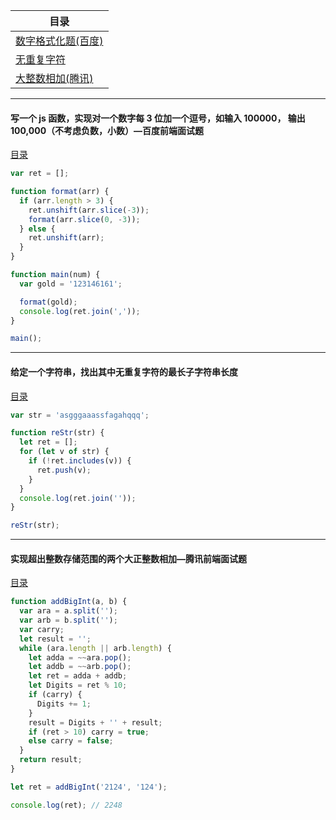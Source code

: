 <a id="TOC"></a>

| 目录                      |
| ------------------------- |
| [数字格式化题(百度)](#d1) |
| [无重复字符](#d2)         |
| [大整数相加(腾讯)](#d3)   |

---

<a id="d1"></a>

#### 写一个 js 函数，实现对一个数字每 3 位加一个逗号，如输入 100000， 输出 100,000（不考虑负数，小数）—百度前端面试题

[目录](#TOC)

```js
var ret = [];

function format(arr) {
  if (arr.length > 3) {
    ret.unshift(arr.slice(-3));
    format(arr.slice(0, -3));
  } else {
    ret.unshift(arr);
  }
}

function main(num) {
  var gold = '123146161';

  format(gold);
  console.log(ret.join(','));
}

main();
```

---

<a id="d2"></a>

#### 给定一个字符串，找出其中无重复字符的最长子字符串长度

[目录](#TOC)

```js
var str = 'asgggaaassfagahqqq';

function reStr(str) {
  let ret = [];
  for (let v of str) {
    if (!ret.includes(v)) {
      ret.push(v);
    }
  }
  console.log(ret.join(''));
}

reStr(str);
```

---

<a id="d3"></a>

#### 实现超出整数存储范围的两个大正整数相加—腾讯前端面试题

[目录](#TOC)

```js
function addBigInt(a, b) {
  var ara = a.split('');
  var arb = b.split('');
  var carry;
  let result = '';
  while (ara.length || arb.length) {
    let adda = ~~ara.pop();
    let addb = ~~arb.pop();
    let ret = adda + addb;
    let Digits = ret % 10;
    if (carry) {
      Digits += 1;
    }
    result = Digits + '' + result;
    if (ret > 10) carry = true;
    else carry = false;
  }
  return result;
}

let ret = addBigInt('2124', '124');

console.log(ret); // 2248
```
